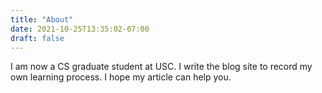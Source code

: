 ```yaml
---
title: "About"
date: 2021-10-25T13:35:02-07:00
draft: false
---
```


I am now a CS graduate student at USC. I write the blog site to record my own learning process. I hope my article can help you.